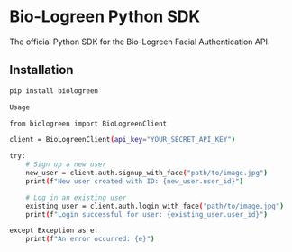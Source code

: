 # Bio-Logreen Python SDK

The official Python SDK for the Bio-Logreen Facial Authentication API.

## Installation

```bash
pip install biologreen

Usage

from biologreen import BioLogreenClient

client = BioLogreenClient(api_key="YOUR_SECRET_API_KEY")

try:
    # Sign up a new user
    new_user = client.auth.signup_with_face("path/to/image.jpg")
    print(f"New user created with ID: {new_user.user_id}")

    # Log in an existing user
    existing_user = client.auth.login_with_face("path/to/image.jpg")
    print(f"Login successful for user: {existing_user.user_id}")

except Exception as e:
    print(f"An error occurred: {e}")